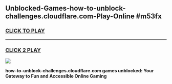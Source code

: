 
## Unblocked-Games-how-to-unblock-challenges.cloudflare.com-Play-Online #m53fx
<h3>
<a href="https://news.freeplayer.one?title=how-to-unblock-challenges.cloudflare.com&ref=3">CLICK TO PLAY</a></h3>
<hr>

<h3>
<a href="https://news.freeplayer.one?title=how-to-unblock-challenges.cloudflare.com&ref=3">CLICK 2 PLAY</a>
  
</h3>

<a href="https://news.freeplayer.one?title=how-to-unblock-challenges.cloudflare.com&ref=3"><img src="https://clearcache.store/games.png"></a>


**how-to-unblock-challenges.cloudflare.com games unblocked: Your Gateway to Fun and Accessible Online Gaming**
